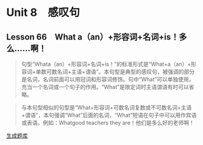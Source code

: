﻿ # Unit 8　感叹句
 ## Lesson 66　What a（an）+形容词+名词+is！多么……啊！
 
> 句型“Whata（an）+形容词+名词+is！”的标准形式是“What+a（an）+形容词+单数可数名词+主语+谓语”。本句型是典型的感叹句，被强调的部分是名词，名词前面可以用冠词和形容词修饰。句中“What”可以单独使用，充当一个名词或一个句子的作用。“What”是限定词时主语谓语有时可以省略。

> 与本句型相似的句型是“What+形容词+可数名词复数或不可数名词+主语+谓语”，本句强调“What”后面的名词，“What”短语在句子中可以用作宾语或表语。例如：Whatgood teachers they are！他们是多么好的老师啊！


 [生成题库](./sentence/f066.json)